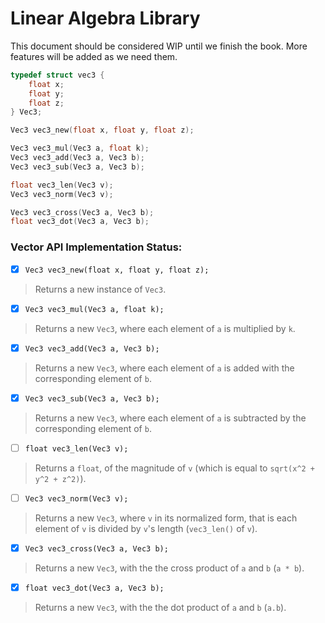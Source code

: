 # Linear Algebra Library

This document should be considered WIP until we finish the book. More features will be added as we need them.

```c
typedef struct vec3 {
    float x;
    float y;
    float z;
} Vec3;

Vec3 vec3_new(float x, float y, float z);

Vec3 vec3_mul(Vec3 a, float k);
Vec3 vec3_add(Vec3 a, Vec3 b);
Vec3 vec3_sub(Vec3 a, Vec3 b);

float vec3_len(Vec3 v);
Vec3 vec3_norm(Vec3 v);

Vec3 vec3_cross(Vec3 a, Vec3 b);
float vec3_dot(Vec3 a, Vec3 b);
```

### Vector API Implementation Status:
- [x] `Vec3 vec3_new(float x, float y, float z);`

> Returns a new instance of `Vec3`.

- [x] `Vec3 vec3_mul(Vec3 a, float k);`

> Returns a new `Vec3`, where each element of `a` is multiplied by `k`.

- [x] `Vec3 vec3_add(Vec3 a, Vec3 b);`

> Returns a new `Vec3`, where each element of `a` is added with the corresponding element of `b`.

- [x] `Vec3 vec3_sub(Vec3 a, Vec3 b);`

> Returns a new `Vec3`, where each element of `a` is subtracted by the corresponding element of `b`.

- [ ] `float vec3_len(Vec3 v);`

> Returns a `float`, of the magnitude of `v` (which is equal to `sqrt(x^2 + y^2 + z^2)`).

- [ ] `Vec3 vec3_norm(Vec3 v);`

> Returns a new `Vec3`, where `v` in its normalized form, that is each element of `v` is divided by `v`'s length (`vec3_len()` of `v`).

- [x] `Vec3 vec3_cross(Vec3 a, Vec3 b);`

> Returns a new `Vec3`, with the the cross product of `a` and `b` (`a * b`).

- [x] `float vec3_dot(Vec3 a, Vec3 b);`

> Returns a new `Vec3`, with the the dot product of `a` and `b` (`a.b`).
